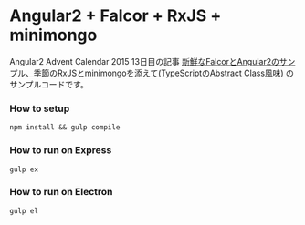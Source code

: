 # Angular2 + Falcor + RxJS + minimongo

Angular2 Advent Calendar 2015 13日目の記事 [新鮮なFalcorとAngular2のサンプル、季節のRxJSとminimongoを添えて(TypeScriptのAbstract Class風味)](http://overmorrow.hatenablog.com/entry/2015/12/20/025803) のサンプルコードです。


### How to setup
```
npm install && gulp compile
```

### How to run on Express
```
gulp ex
```

### How to run on Electron
```
gulp el
```